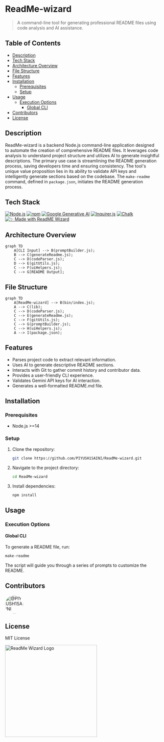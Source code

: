 # ReadMe-wizard

> A command-line tool for generating professional README files using code analysis and AI assistance.

## Table of Contents

- [Description](#description)
- [Tech Stack](#tech-stack)
- [Architecture Overview](#architecture-overview)
- [File Structure](#file-structure)
- [Features](#features)
- [Installation](#installation)
  - [Prerequisites](#prerequisites)
  - [Setup](#setup)
- [Usage](#usage)
  - [Execution Options](#execution-options)
    - [Global CLI](#global-cli)
- [Contributors](#contributors)
- [License](#license)


## Description

ReadMe-wizard is a backend Node.js command-line application designed to automate the creation of comprehensive README files.  It leverages code analysis to understand project structure and utilizes AI to generate insightful descriptions. The primary use case is streamlining the README generation process, saving developers time and ensuring consistency.  The tool's unique value proposition lies in its ability to validate API keys and intelligently generate sections based on the codebase.  The `make-readme` command, defined in `package.json`, initiates the README generation process.


## Tech Stack

[![Node.js](https://img.shields.io/badge/Node.js-Green?style=for-the-badge&logo=node.js&logoColor=white)](https://nodejs.org/)
[![npm](https://img.shields.io/badge/npm-CB3837?style=for-the-badge&logo=npm&logoColor=white)](https://www.npmjs.com/)
[![Google Generative AI](https://img.shields.io/badge/Google%20Generative%20AI-Blue?style=for-the-badge&logo=google-cloud&logoColor=white)](https://cloud.google.com/generative-ai)
[![Inquirer.js](https://img.shields.io/badge/Inquirer.js-Dark%20Blue?style=for-the-badge&logo=inquirer.js&logoColor=white)](https://github.com/SBoudrias/Inquirer.js)
[![Chalk](https://img.shields.io/badge/Chalk-White?style=for-the-badge&logo=chalk&logoColor=black)](https://github.com/chalk/chalk)
[![✨ Made with ReadME Wizard](https://img.shields.io/badge/✨%20Made%20with-ReadME%20Wizard-blueviolet?style=for-the-badge&logo=markdown&logoColor=white)](https://github.com/PIYUSH1SAINI/ReadMe-wizard.git)


## Architecture Overview

```mermaid
graph TD
    A[CLI Input] --> B(promptBuilder.js);
    B --> C(generateReadme.js);
    C --> D(codeParser.js);
    D --> E(gitUtils.js);
    C --> F(uiHelpers.js);
    C --> G[README Output];

```

## File Structure

```mermaid
graph TD
    A[ReadMe-wizard] --> B(bin/index.js);
    A --> C(lib);
    C --> D(codeParser.js);
    C --> E(generateReadme.js);
    C --> F(gitUtils.js);
    C --> G(promptBuilder.js);
    C --> H(uiHelpers.js);
    A --> I(package.json);

```

## Features

- Parses project code to extract relevant information.
- Uses AI to generate descriptive README sections.
- Interacts with Git to gather commit history and contributor data.
- Provides a user-friendly CLI experience.
- Validates Gemini API keys for AI interaction.
- Generates a well-formatted README.md file.


## Installation

### Prerequisites

- Node.js >=14

### Setup

1. Clone the repository:
   ```bash
   git clone https://github.com/PIYUSH1SAINI/ReadMe-wizard.git
   ```
2. Navigate to the project directory:
   ```bash
   cd ReadMe-wizard
   ```
3. Install dependencies:
   ```bash
   npm install
   ```

## Usage

### Execution Options

#### Global CLI

To generate a README file, run:

```bash
make-readme
```
The script will guide you through a series of prompts to customize the README.


## Contributors

<a href="https://github.com/PIYUSH1SAINI"><img src="https://avatars.githubusercontent.com/PIYUSH1SAINI?s=60&v=4" width="60" height="60" alt="@PIYUSH1SAINI" style="border-radius: 50%; margin-right: 10px;" onerror="this.src='https://github.com/identicons/PIYUSH1SAINI.png'" /></a>

## License

MIT License




<a href="https://github.com/PIYUSH1SAINI/ReadMe-wizard.git" target="_blank">
      <img src="https://res.cloudinary.com/dy1znaiby/image/upload/v1753459910/ReadMe-wizard-logo_ouhi2h.png" alt="ReadMe Wizard Logo" width="300"/>
    </a>
